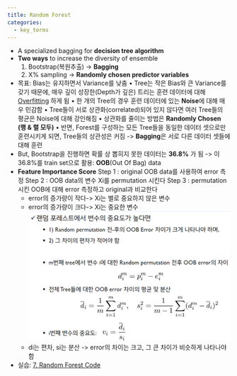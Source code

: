 ```yaml
---
title: Random Forest
categories:
  - key_terms
---
```


- A specialized bagging for **decision tree algorithm**
- **Two ways** to increase the diversity of ensemble
	1. Bootstrap(복원추출) -> **Bagging**
	2. X% sampling -> **Randomly chosen predictor variables**
- 목표: Bias는 유지하면서 Variance를 낮춤
	• Tree는 작은 Bias와 큰 Variance를 갖기 때문에, 매우 깊이 성장한(Depth가 깊은) 트리는 훈련 데이터에 대해 [Overfitting](https://code7ssage.github.io/Overfitting/) 하게 됨 
	• 한 개의 Tree의 경우 훈련 데이터에 있는 **Noise**에 대해 매우 민감함 
	• Tree들이 서로 상관화(correlated)되어 있지 않다면 여러 Tree들의 평균은 Noise에 대해 강인해짐 
	• 상관화를 줄이는 방법은 **Randomly Chosen (행 & 렬 모두)**
	• 반면, Forest를 구성하는 모든 Tree들을 동일한 데이터 셋으로만 훈련시키게 되면, Tree들의 상관성은 커짐 -> **Bagging**은 서로 다른 데이터 셋들에 대해 훈련
- But, Bootstrap을 진행하면 확률 상 뽑히지 못한 데이터는 **36.8%** 가 됨
	-> 이 36.8%를 train set으로 활용: **OOB**(Out Of Bag) data
- **Feature Importance Score**
	Step 1 : original OOB data를 사용하여 error 측정
	Step 2 : OOB data의 변수 Xi를 permutation 시킨다 
	Step 3 : permutation시킨 OOB에 대해 error 측정하고 original과 비교한다
	- error의 증가량이 작다-> Xi는 별로 중요하지 않은 변수
	- error의 증가량이 크다-> Xi는 중요한 변수
	![image](https://github.com/code7ssage/code7ssage.github.io/blob/master/assets/attached%20file/Pasted%20image%2020240106164456.png?raw=true)
	- di는 편차, si는 분산
		-> error의 차이는 크고, 그 큰 차이가 비슷하게 나타나야 함
- 실습: [7. Random Forest Code](https://code7ssage.github.io/7.-Random-Forest-Code/)